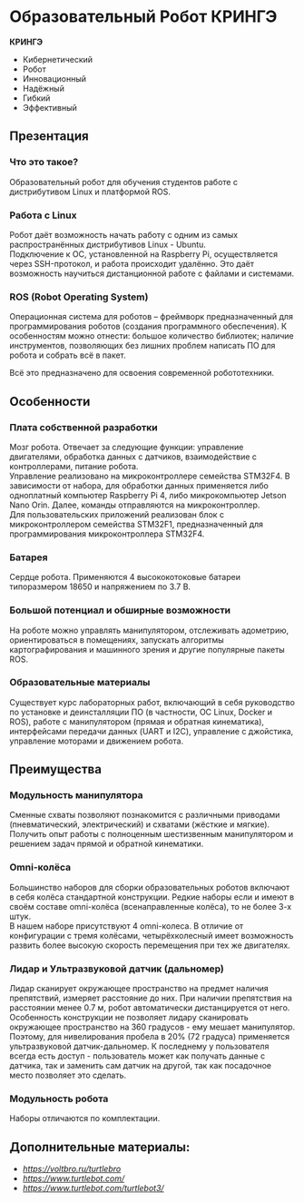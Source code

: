 # Образовательный Робот **КРИНГЭ**

**КРИНГЭ**
- Кибернетический
- Робот
- Инновационный
- Надёжный
- Гибкий
- Эффективный


## Презентация
### Что это такое?
Образовательный робот для обучения студентов работе с дистрибутивом Linux и платформой ROS.

### Работа с Linux
Робот даёт возможность начать работу с одним из самых распространённых дистрибутивов Linux - Ubuntu.\
Подключение к ОС, установленной на Raspberry Pi, осуществляется через SSH-протокол, и работа происходит удалённо. Это даёт возможность научиться дистанционной работе с файлами и системами.

### ROS (Robot Operating System)
Операционная система для роботов – фреймворк предназначенный для программирования роботов (создания программного обеспечения). К особенностям можно отнести: большое количество библиотек; наличие инструментов, позволяющих без лишних проблем написать ПО для робота и собрать всё в пакет.

Всё это предназначено для освоения современной робототехники.


## Особенности
### Плата собственной разработки
Мозг робота. Отвечает за следующие функции: управление двигателями, обработка данных с датчиков, взаимодействие с контроллерами, питание робота.\
Управление реализовано на микроконтроллере семейства STM32F4. В зависимости от набора, для обработки данных применяется либо одноплатный компьютер Raspberry Pi 4, либо микрокомпьютер Jetson Nano Orin. Далее, команды отправляются на микроконтроллер.\
Для пользовательских приложений реализован блок с микроконтроллером семейства STM32F1, предназначенный для программирования микроконтроллера STM32F4. 

### Батарея
Сердце робота. Применяются 4 высококотоковые батареи типоразмером 18650 и напряжением по 3.7 В.

### Большой потенциал и обширные возможности
На роботе можно управлять манипулятором, отслеживать адометрию, ориентироваться в помещениях, запускать алгоритмы картографирования и машинного зрения и другие популярные пакеты ROS.

### Образовательные материалы
Существует курс лабораторных работ, включающий в себя руководство по установке и деинсталляции ПО (в частности, ОС Linux, Docker и ROS), работе с манипулятором (прямая и обратная кинематика), интерфейсами передачи данных (UART и I2C), управление с джойстика, управление моторами и движением робота.


## Преимущества
### Модульность манипулятора
Сменные схваты позволяют познакомится с различными приводами (пневматический, электрический) и схватами (жёсткие и мягкие).\
Получить опыт работы с полноценным шестизвенным манипулятором и решением задач прямой и обратной кинематики.

### Omni-колёса
Большинство наборов для сборки образовательных роботов включают в себя колёса стандартной конструкции. Редкие наборы если и имеют в своём составе omni-колёса (всенаправленные колёса), то не более 3-х штук.\
В нашем наборе присутствуют 4 omni-колеса. В отличие от конфигурации с тремя колёсами, четырёхколесный имеет возможность развить более высокую скорость перемещения при тех же двигателях.

### Лидар и Ультразвуковой датчик (дальномер)
Лидар сканирует окружающее пространство на предмет наличия препятствий, измеряет расстояние до них. При наличии препятствия на расстоянии менее 0.7 м, робот автоматически дистанцируется от него.\
Особенность конструкции не позволяет лидару сканировать окружающее пространство на 360 градусов - ему мешает манипулятор. Поэтому, для нивелирования пробела в 20% (72 градуса) применяется ультразвуковой датчик-дальномер. К последнему у пользователя всегда есть доступ - пользователь может как получать данные с датчика, так и заменить сам датчик на другой, так как посадочное место позволяет это сделать.

### Модульность робота
Наборы отличаются по комплектации.

## Дополнительные материалы:
- _https://voltbro.ru/turtlebro_
- _https://www.turtlebot.com/_
- _https://www.turtlebot.com/turtlebot3/_